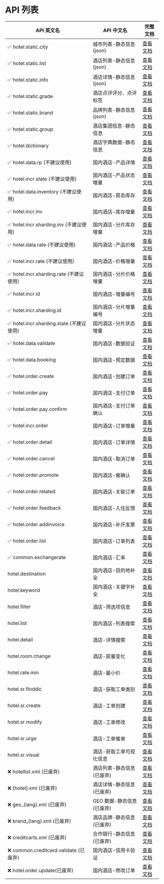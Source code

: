 # API 列表

| API 英文名                               | API 中文名                 | 完整文档                                                                           |
| ---------------------------------------- | -------------------------- | ---------------------------------------------------------------------------------- |
| ✅ hotel.static.city                      | 城市列表-静态信息 (json)   | [查看文档](https://open.elong.com/doc/info/cn-api-meta-city)                       |
| ✅ hotel.static.list                      | 酒店列表-静态信息 (json)   | [查看文档](https://open.elong.com/doc/info/cn-api-meta-hotellist)                  |
| ✅ hotel.static.info                      | 酒店详情-静态信息 (json)   | [查看文档](https://open.elong.com/doc/info/cn-api-meta-hotelinfo)                  |
| ✅ hotel.static.grade                     | 酒店点评评分、点评标签     | [查看文档](https://open.elong.com/doc/info/cn-api-meta-hotelstaticgrade)           |
| ✅ hotel.static.brand                     | 品牌列表-静态信息 (json)   | [查看文档](https://open.elong.com/doc/info/cn-api-meta-hotelbrand)                 |
| ✅ hotel.static.group                     | 酒店集团信息-静态信息      | [查看文档](https://open.elong.com/doc/info/cn-api-meta-hotelstaticgroup)           |
| ✅ hotel.dictionary                       | 酒店字典数据-静态信息      | [查看文档](https://open.elong.com/doc/info/cn-api-meta-hoteldictionary)            |
| ✅ hotel.data.rp (不建议使用)             | 国内酒店-产品详情          | [查看文档](https://open.elong.com/doc/info/cn-api-meta-hotel_data_rp)              |
| ✅ hotel.incr.state (不建议使用)          | 国内酒店-产品状态增量      | [查看文档](https://open.elong.com/doc/info/cn-api-meta-hotel_incr_state)           |
| ✅ hotel.data.inventory (不建议使用)      | 国内酒店-房态库存          | [查看文档](https://open.elong.com/doc/info/cn-api-meta-hotel_data_inventory)       |
| ✅ hotel.incr.inv                         | 国内酒店-库存增量          | [查看文档](https://open.elong.com/doc/info/cn-api-meta-hotel_incr_inv)             |
| ✅ hotel.incr.sharding.inv (不建议使用)   | 国内酒店-分片库存增量      | [查看文档](https://open.elong.com/doc/info/cn-api-meta-hotel_incr_sharding_inv)    |
| ✅ hotel.data.rate (不建议使用)           | 国内酒店-产品价格          | [查看文档](https://open.elong.com/doc/info/cn-api-meta-hotel_data_rate)            |
| ✅ hotel.incr.rate (不建议使用)           | 国内酒店-价格增量          | [查看文档](https://open.elong.com/doc/info/cn-api-meta-hotel_incr_rate)            |
| ✅ hotel.incr.sharding.rate (不建议使用)  | 国内酒店-分片价格增量      | [查看文档](https://open.elong.com/doc/info/cn-api-meta-hotel_incr_sharding_rate)   |
| ✅ hotel.incr.id                          | 国内酒店-增量编号          | [查看文档](https://open.elong.com/doc/info/cn-api-meta-hotel_incr_id)              |
| ✅ hotel.incr.sharding.id                 | 国内酒店-分片增量编号      | [查看文档](https://open.elong.com/doc/info/cn-api-meta-hotel_incr_sharding_id)     |
| ✅ hotel.incr.sharding.state (不建议使用) | 国内酒店-分片状态增量      | [查看文档](https://open.elong.com/doc/info/cn-api-meta-hotel_incr_sharding_state)  |
| ✅ hotel.data.validate                    | 国内酒店-数据验证          | [查看文档](https://open.elong.com/doc/info/cn-api-meta-hotel_data_validate)        |
| ✅ hotel.data.booking                     | 国内酒店-预定数据          | [查看文档](https://open.elong.com/doc/info/cn-api-meta-hotel_data_booking)         |
| ✅ hotel.order.create                     | 国内酒店-创建订单          | [查看文档](https://open.elong.com/doc/info/cn-api-meta-hotel_order_create)         |
| ✅ hotel.order.pay                        | 国内酒店-支付订单          | [查看文档](https://open.elong.com/doc/info/cn-api-meta-hotel_order_pay)            |
| ✅ hotel.order.pay.confirm                | 国内酒店-支付订单确认      | [查看文档](https://open.elong.com/doc/info/cn-api-meta-hotel_order_pay_confirm)    |
| ✅ hotel.incr.order                       | 国内酒店-订单增量          | [查看文档](https://open.elong.com/doc/info/cn-api-meta-hotel_incr_order)           |
| ✅ hotel.order.detail                     | 国内酒店-订单详情          | [查看文档](https://open.elong.com/doc/info/cn-api-meta-hotel_order_detail)         |
| ✅ hotel.order.cancel                     | 国内酒店-取消订单          | [查看文档](https://open.elong.com/doc/info/cn-api-meta-hotel_order_cancel)         |
| ✅ hotel.order.promote                    | 国内酒店-催确认            | [查看文档](https://open.elong.com/doc/info/cn-api-meta-hotel_order_promote)        |
| ✅ hotel.order.related                    | 国内酒店-关联订单          | [查看文档](https://open.elong.com/doc/info/cn-api-meta-hotel_order_related)        |
| ✅ hotel.order.feedback                   | 国内酒店-入住反馈          | [查看文档](https://open.elong.com/doc/info/cn-api-meta-hotel_order_feedback)       |
| ✅ hotel.order.addinvoice                 | 国内酒店-补开发票          | [查看文档](https://open.elong.com/doc/info/cn-api-meta-hotel_order_addinvoice)     |
| ✅ hotel.order.list                       | 国内酒店-订单列表          | [查看文档](https://open.elong.com/doc/info/cn-api-meta-hotel_order_list)           |
| ✅ common.exchangerate                    | 国内酒店-汇率              | [查看文档](https://open.elong.com/doc/info/cn-api-meta-common_exchangerate)        |
| hotel.destination                        | 国内酒店-目的地补全        | [查看文档](https://open.elong.com/doc/info/cn-api-search-hotel_destination)        |
| hotel.keyword                            | 国内酒店-关键字补全        | [查看文档](https://open.elong.com/doc/info/cn-api-search-hotel_keyword)            |
| hotel.filter                             | 酒店-筛选项信息            | [查看文档](https://open.elong.com/doc/info/cn-api-search-hotel_filter)             |
| hotel.list                               | 国内酒店-列表搜索          | [查看文档](https://open.elong.com/doc/info/cn-api-search-hotel_list)               |
| hotel.detail                             | 酒店-详情搜索              | [查看文档](https://open.elong.com/doc/info/cn-api-search-hotel_detail)             |
| hotel.room.change                        | 酒店-房量变化              | [查看文档](https://open.elong.com/doc/info/cn-api-search-hotel_room_change)        |
| hotel.rate.min                           | 酒店-最小价                | [查看文档](https://open.elong.com/doc/info/cn-api-search-hotel_rate_min)           |
| hotel.sr.finddic                         | 酒店-获取工单类别          | [查看文档](https://open.elong.com/doc/info/cn-api-hotel_sr_finddic)                |
| hotel.sr.create                          | 酒店-工单创建              | [查看文档](https://open.elong.com/doc/info/cn-api-hotel_sr_create)                 |
| hotel.sr.modify                          | 酒店-工单修改              | [查看文档](https://open.elong.com/doc/info/cn-api-hotel_sr_modify)                 |
| hotel.sr.urge                            | 酒店-工单催单              | [查看文档](https://open.elong.com/doc/info/cn-api-hotel_sr_urge)                   |
| hotel.sr.visual                          | 酒店-获取工单可视化信息    | [查看文档](https://open.elong.com/doc/info/cn-api-hotel_sr_visual)                 |
| ❌ hotellist.xml (已废弃)                 | 酒店列表-静态信息 (已废弃) | [查看文档](https://open.elong.com/doc/info/cn-api-meta-hotellist_xml)              |
| ❌ {hotel}.xml (已废弃)                   | 酒店详情-静态信息 (已废弃) | [查看文档](https://open.elong.com/doc/info/cn-api-meta-hotelId_xml)                |
| ❌ geo_{lang}.xml (已废弃)                | GEO 数据-静态信息 (已废弃) | [查看文档](https://open.elong.com/doc/info/cn-api-meta-geo_xml)                    |
| ❌ brand_{lang}.xml (已废弃)              | 酒店品牌-静态信息 (已废弃) | [查看文档](https://open.elong.com/doc/info/cn-api-meta-brand_xml)                  |
| ❌ creditcarts.xml (已废弃)               | 合作银行-静态信息 (已废弃) | [查看文档](https://open.elong.com/doc/info/cn-api-meta-creditcards_xml)            |
| ❌ common.creditcard.validate (已废弃)    | 国内酒店-信用卡验证        | [查看文档](https://open.elong.com/doc/info/cn-api-meta-common_creditcard_validate) |
| ❌ hotel.order.update(已废弃)             | 国内酒店-修改订单          | [查看文档](https://open.elong.com/doc/info/cn-api-meta-hotel_order_update)         |
